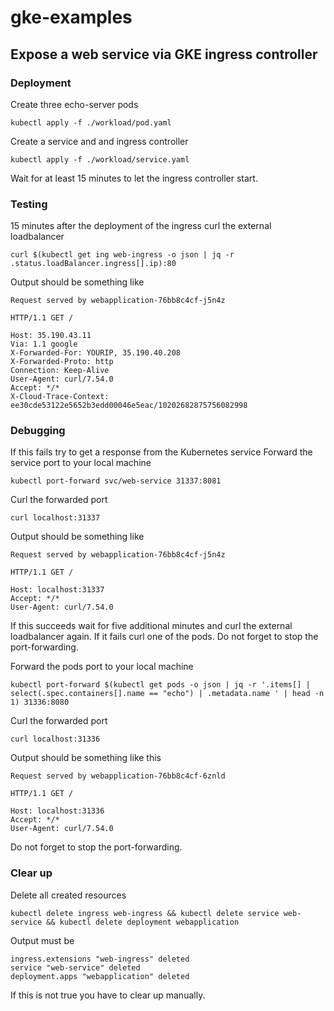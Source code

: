 # gke-examples

## Expose a web service via GKE ingress controller

### Deployment

Create three echo-server pods
``` 
kubectl apply -f ./workload/pod.yaml
```

Create a service and and ingress controller
```
kubectl apply -f ./workload/service.yaml
```

Wait for at least 15 minutes to let the ingress controller start.

### Testing

15 minutes after the deployment of the ingress curl the external loadbalancer
```
curl $(kubectl get ing web-ingress -o json | jq -r .status.loadBalancer.ingress[].ip):80
```

Output should be something like
```
Request served by webapplication-76bb8c4cf-j5n4z

HTTP/1.1 GET /

Host: 35.190.43.11
Via: 1.1 google
X-Forwarded-For: YOURIP, 35.190.40.208
X-Forwarded-Proto: http
Connection: Keep-Alive
User-Agent: curl/7.54.0
Accept: */*
X-Cloud-Trace-Context: ee30cde53122e5652b3edd00046e5eac/10202682875756082998
```

### Debugging

If this fails try to get a response from the Kubernetes service
Forward the service port to your local machine
```
kubectl port-forward svc/web-service 31337:8081
```
Curl the forwarded port
```
curl localhost:31337
```
Output should be something like
```
Request served by webapplication-76bb8c4cf-j5n4z

HTTP/1.1 GET /

Host: localhost:31337
Accept: */*
User-Agent: curl/7.54.0
```

If this succeeds wait for five additional minutes and curl the external loadbalancer again.
If it fails curl one of the pods. Do not forget to stop the port-forwarding.

Forward the pods port to your local machine
```
kubectl port-forward $(kubectl get pods -o json | jq -r '.items[] | select(.spec.containers[].name == "echo") | .metadata.name ' | head -n 1) 31336:8080
```
Curl the forwarded port
```
curl localhost:31336
```
Output should be something like this
```
Request served by webapplication-76bb8c4cf-6znld

HTTP/1.1 GET /

Host: localhost:31336
Accept: */*
User-Agent: curl/7.54.0
```

Do not forget to stop the port-forwarding.


### Clear up

Delete all created resources
```
kubectl delete ingress web-ingress && kubectl delete service web-service && kubectl delete deployment webapplication
```
Output must be
```
ingress.extensions "web-ingress" deleted
service "web-service" deleted
deployment.apps "webapplication" deleted
```
If this is not true you have to clear up manually.
